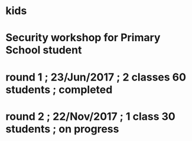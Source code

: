 # kids
# Security workshop for Primary School student
#
# round 1 ; 23/Jun/2017 ; 2 classes 60 students ; completed
# round 2 ; 22/Nov/2017 ; 1 class 30 students ; on progress


